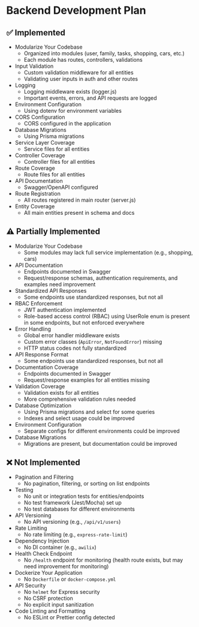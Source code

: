 # Backend Development Plan

## ✅ Implemented
- Modularize Your Codebase
  - Organized into modules (user, family, tasks, shopping, cars, etc.)
  - Each module has routes, controllers, validations
- Input Validation
  - Custom validation middleware for all entities
  - Validating user inputs in auth and other routes
- Logging
  - Logging middleware exists (logger.js)
  - Important events, errors, and API requests are logged
- Environment Configuration
  - Using dotenv for environment variables
- CORS Configuration
  - CORS configured in the application
- Database Migrations
  - Using Prisma migrations
- Service Layer Coverage
  - Service files for all entities
- Controller Coverage
  - Controller files for all entities
- Route Coverage
  - Route files for all entities
- API Documentation
  - Swagger/OpenAPI configured
- Route Registration
  - All routes registered in main router (server.js)
- Entity Coverage
  - All main entities present in schema and docs

## ⚠️ Partially Implemented
- Modularize Your Codebase
  - Some modules may lack full service implementation (e.g., shopping, cars)
- API Documentation
  - Endpoints documented in Swagger
  - Request/response schemas, authentication requirements, and examples need improvement
- Standardized API Responses
  - Some endpoints use standardized responses, but not all
- RBAC Enforcement
  - JWT authentication implemented
  - Role-based access control (RBAC) using UserRole enum is present in some endpoints, but not enforced everywhere
- Error Handling
  - Global error handler middleware exists
  - Custom error classes (`ApiError`, `NotFoundError`) missing
  - HTTP status codes not fully standardized
- API Response Format
  - Some endpoints use standardized responses, but not all
- Documentation Coverage
  - Endpoints documented in Swagger
  - Request/response examples for all entities missing
- Validation Coverage
  - Validation exists for all entities
  - More comprehensive validation rules needed
- Database Optimization
  - Using Prisma migrations and select for some queries
  - Indexes and select usage could be improved
- Environment Configuration
  - Separate configs for different environments could be improved
- Database Migrations
  - Migrations are present, but documentation could be improved

## ❌ Not Implemented
- Pagination and Filtering
  - No pagination, filtering, or sorting on list endpoints
- Testing
  - No unit or integration tests for entities/endpoints
  - No test framework (Jest/Mocha) set up
  - No test databases for different environments
- API Versioning
  - No API versioning (e.g., `/api/v1/users`)
- Rate Limiting
  - No rate limiting (e.g., `express-rate-limit`)
- Dependency Injection
  - No DI container (e.g., `awilix`)
- Health Check Endpoint
  - No `/health` endpoint for monitoring (health route exists, but may need improvement for monitoring)
- Dockerize Your Application
  - No `Dockerfile` or `docker-compose.yml`
- API Security
  - No `helmet` for Express security
  - No CSRF protection
  - No explicit input sanitization
- Code Linting and Formatting
  - No ESLint or Prettier config detected
